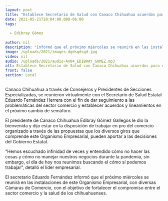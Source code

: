 ```yaml
---
layout: post
title: "Establece Secretario de Salud con Canaco Chihuahua acuerdos para cambio de semáforo"
date: 2021-05-21T20:04:00.000-06:00
tags:
  
  - Edibray Gómez
  
author: nil
description: "Informó que el próximo miércoles se reunirá en las instalaciones de este Organismo Empresarial"
image: /uploads/2021/images-dgdsgdsgd.jpg
video: nil
audio: /uploads/2021/audio-AV04_EDIBRAY_GOMEZ.mp3
alt: Establece Secretario de Salud con Canaco Chihuahua acuerdos para cambio de semáforo
front: false
section: Local
---
```


Canaco Chihuahua a través de Consejeros y Presidentes de Secciones Especializadas, se reunieron virtualmente con el Secretario de Salud Estatal Eduardo Fernández Herrera con el fin de dar seguimiento a las problemáticas del sector comercio y establecer acuerdos y lineamientos en el próximo cambio de semáforo.

El presidente de Canaco Chihuahua Edibray Gómez Gallegos le dio la bienvenida y dijo estar en la disposición de trabajar en pro del comercio organizado a través de las propuestas que los diversos giros que comprende este Organismo Empresarial, pueden aportar a las decisiones del Gobierno Estatal. 

“Hemos escuchado infinidad de veces y entendido cómo no hacer las cosas y cómo no manejar nuestros negocios durante la pandemia, sin embargo, el día de hoy nos reunimos buscando el cómo sí podemos trabajar”, detalló el líder empresarial.

El secretario Eduardo Fernández informó que el próximo miércoles se reunirá en las instalaciones de este Organismo Empresarial, con diversas Cámaras de Comercio, con el objetivo de fortalecer el compromiso entre el sector comercio y la salud de los chihuahuenses.
